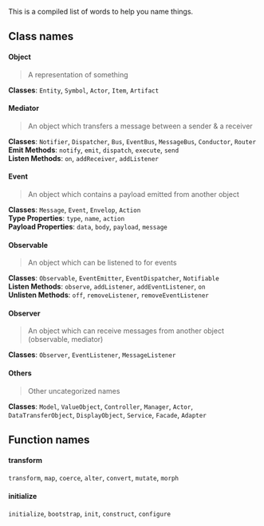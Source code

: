 This is a compiled list of words to help you name things.

## Class names

#### Object

> A representation of something

**Classes**: `Entity`, `Symbol`, `Actor`, `Item`, `Artifact`

#### Mediator

> An object which transfers a message between a sender & a receiver

**Classes**: `Notifier`, `Dispatcher`, `Bus`, `EventBus`, `MessageBus`, `Conductor`, `Router` 
<br /> **Emit Methods**: `notify`, `emit`, `dispatch`, `execute`, `send`
<br /> **Listen Methods**: `on`, `addReceiver`, `addListener`

#### Event

> An object which contains a payload emitted from another object

**Classes**: `Message`, `Event`, `Envelop`, `Action`
<br /> **Type Properties**: `type`, `name`, `action`
<br /> **Payload Properties**: `data`, `body`, `payload`, `message`

#### Observable

> An object which can be listened to for events

**Classes**: `Observable`, `EventEmitter`, `EventDispatcher`, `Notifiable`
<br /> **Listen Methods**: `observe`, `addListener`, `addEventListener`, `on`
<br /> **Unlisten Methods**: `off`, `removeListener`, `removeEventListener`

#### Observer

> An object which can receive messages from another object (observable, mediator)

**Classes**: `Observer`, `EventListener`, `MessageListener`

#### Others

> Other uncategorized names

**Classes**: `Model`, `ValueObject`, `Controller`, `Manager`, `Actor`, `DataTransferObject`, `DisplayObject`, `Service`, `Facade`, `Adapter`

## Function names

#### transform

`transform`, `map`, `coerce`, `alter`, `convert`, `mutate`, `morph`

#### initialize

`initialize`, `bootstrap`, `init`, `construct`, `configure`
